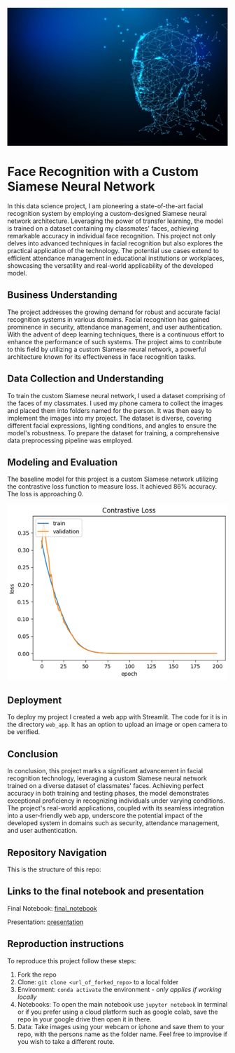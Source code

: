 ![face_recognition](./images/synthetic-data-1024x640.jpg)

# Face Recognition with a Custom Siamese Neural Network

In this data science project, I am pioneering a state-of-the-art facial recognition system by employing a custom-designed Siamese neural network architecture. Leveraging the power of transfer learning, the model is trained on a dataset containing my classmates' faces, achieving remarkable accuracy in individual face recognition. This project not only delves into advanced techniques in facial recognition but also explores the practical application of the technology. The potential use cases extend to efficient attendance management in educational institutions or workplaces, showcasing the versatility and real-world applicability of the developed model.

## Business Understanding

The project addresses the growing demand for robust and accurate facial recognition systems in various domains. Facial recognition has gained prominence in security, attendance management, and user authentication. With the advent of deep learning techniques, there is a continuous effort to enhance the performance of such systems. The project aims to contribute to this field by utilizing a custom Siamese neural network, a powerful architecture known for its effectiveness in face recognition tasks.

## Data Collection and Understanding

To train the custom Siamese neural network, I used a dataset comprising of the faces of my classmates. I used my phone camera to collect the images and placed them into folders named for the person. It was then easy to implement the images into my project. The dataset is diverse, covering different facial expressions, lighting conditions, and angles to ensure the model's robustness. To prepare the dataset for training, a comprehensive data preprocessing pipeline was employed. 


## Modeling and Evaluation

The baseline model for this project is a custom Siamese network utilizing the contrastive loss function to measure loss. It achieved 86% accuracy. The loss is approaching 0.

![model_loss](./images/loss.png)

## Deployment

To deploy my project I created a web app with Streamlit. The code for it is in the directory `web_app`. It has an option to upload an image or open camera to be verified.

## Conclusion

In conclusion, this project marks a significant advancement in facial recognition technology, leveraging a custom Siamese neural network trained on a diverse dataset of classmates' faces. Achieving perfect accuracy in both training and testing phases, the model demonstrates exceptional proficiency in recognizing individuals under varying conditions. The project's real-world applications, coupled with its seamless integration into a user-friendly web app, underscore the potential impact of the developed system in domains such as security, attendance management, and user authentication. 

## Repository Navigation

This is the structure of this repo:

## Links to the final notebook and presentation

Final Notebook: [final_notebook](https://github.com/nechamab/face_recognition/blob/main/notebooks/face_recognition.ipynb)

Presentation: [presentation](https://github.com/nechamab/face_recognition/blob/main/presentation.pdf)

## Reproduction instructions

To reproduce this project follow these steps:

1. Fork the repo
2. Clone: `git clone <url_of_forked_repo>` to a local folder
3. Environment: `conda activate` the environment - _only applies if working locally_
4. Notebooks: To open the main notebook use `jupyter notebook` in terminal or if you prefer using a cloud platform such as google colab, save the repo in your google drive then open it in there.
5. Data: Take images using your webcam or iphone and save them to your repo, with the persons name as the folder name. Feel free to improvise if you wish to take a different route.

